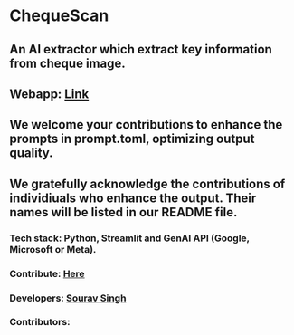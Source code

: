 # ChequeScan
## An AI extractor which extract key information from cheque image. 
## Webapp: [Link](https://chequescan.streamlit.app/)
## We welcome your contributions to enhance the prompts in prompt.toml, optimizing output quality.
## We gratefully acknowledge the contributions of individiuals who enhance the output. Their names will be listed in our README file.
### Tech stack: Python, Streamlit and GenAI API (Google, Microsoft or Meta).
### Contribute: [Here](https://github.com/100ravSingh/ChequeScan)
### Developers: [Sourav Singh](https://100ravsingh.github.io/)
### Contributors: 

